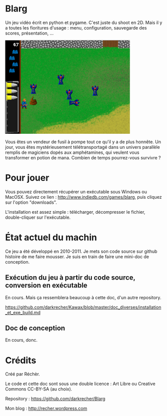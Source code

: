 # Blarg #

Un jeu vidéo écrit en python et pygame. C'est juste du shoot en 2D. Mais il y a toutes les fioritures d'usage : menu, configuration, sauvegarde des scores, présentation, ...

![screenshot in-game blarg](https://raw.githubusercontent.com/darkrecher/Blarg/master/doc_diverses/screenshot.png)

Vous êtes  un vendeur de fusil à pompe tout ce qu'il y a de plus honnête. Un jour, vous êtes mystérieusement télétransportagé dans un univers parallèle remplis de magiciens dopés aux amphétamines, qui veulent vous transformer en potion de mana. Combien de temps pourrez-vous survivre ?

# Pour jouer #

Vous pouvez directement récupérer un exécutable sous Windows ou MacOSX. Suivez ce lien : http://www.indiedb.com/games/blarg, puis cliquez sur l'option "downloads".

L'installation est assez simple : télécharger, décompresser le fichier, double-cliquer sur l'exécutable.

# État actuel du machin #

Ce jeu a été développé en 2010-2011. Je mets son code source sur github histoire de me faire mousser. Je suis en train de faire une mini-doc de conception.

## Exécution du jeu à partir du code source, conversion en exécutable ##

En cours. Mais ça ressemblera beaucoup à cette doc, d'un autre repository.

https://github.com/darkrecher/Kawax/blob/master/doc_diverses/installation_et_exe_build.md

## Doc de conception ##

En cours, donc.

# Crédits #

Créé par Réchèr.

Le code et cette doc sont sous une double licence : Art Libre ou Creative Commons CC-BY-SA (au choix).

Repository : https://github.com/darkrecher/Blarg

Mon blog : http://recher.wordpress.com



